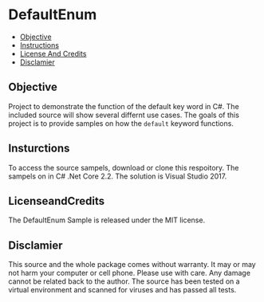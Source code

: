 # DefaultEnum

- [Objective](#Objective)
- [Instructions](#Instructions)
- [License And Credits](#LicenseandCredits)
- [Disclamier](#Disclamier)

## Objective
Project to demonstrate the function of the default key word in C#.  The 
included source will show several differnt use cases.  The goals of this
project is to provide samples on how the `default` keyword functions.


## Insturctions
To access the source sampels, download or clone this respoitory.  The sampels 
on in C# .Net Core 2.2.  The solution is Visual Studio 2017.


## LicenseandCredits
The DefaultEnum Sample is released under the MIT license.


## Disclamier
This source and the whole package comes without warranty. It may or may not 
harm your computer or cell phone. Please use with care. Any damage cannot be 
related back to the author. The source has been tested on a virtual 
environment and scanned for viruses and has passed all tests.